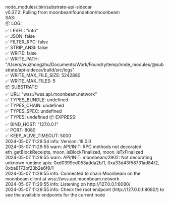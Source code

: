 <div id="termynal" data-termynal>
  <span data-ty="input"><span class="file-path"></span>node_modules/.bin/substrate-api-sidecar</span>
  <br>
  <span data-ty>v0.37.2: Pulling from moonbeamfoundation/moonbeam
    <br>SAS:
        <br>📦 LOG:
        <br>    ✅ LEVEL: "info"
        <br>    ✅ JSON: false
        <br>    ✅ FILTER_RPC: false
        <br>    ✅ STRIP_ANSI: false
        <br>    ✅ WRITE: false
        <br>    ✅ WRITE_PATH: "/Users/wuzhongzhu/Documents/Work/Foundry/temp/node_modules/@substrate/api-sidecar/build/src/logs"
        <br>    ✅ WRITE_MAX_FILE_SIZE: 5242880
        <br>    ✅ WRITE_MAX_FILES: 5
        <br>📦 SUBSTRATE:
        <br>    ✅ URL: "wss://wss.api.moonbeam.network"
        <br>    ✅ TYPES_BUNDLE: undefined
        <br>    ✅ TYPES_CHAIN: undefined
        <br>    ✅ TYPES_SPEC: undefined
        <br>    ✅ TYPES: undefined
        📦 EXPRESS:
        <br>    ✅ BIND_HOST: "127.0.0.1"
        <br>    ✅ PORT: 8080
        <br>    ✅ KEEP_ALIVE_TIMEOUT: 5000
    <br>2024-05-07 11:29:54 info: Version: 18.0.0
    <br>2024-05-07 11:29:55 warn: API/INIT: RPC methods not decorated: eth_getBlockReceipts, moon_isBlockFinalized, moon_isTxFinalized
    <br>2024-05-07 11:29:55 warn: API/INIT: moonbeam/2902: Not decorating unknown runtime apis: 0xd0399cd053adda2b/1, 0xa33d43f58731ad84/2, 0xba8173bf23b2e6f8/1
    <br>2024-05-07 11:29:55 info: Connected to chain Moonbeam on the moonbeam client at wss://wss.api.moonbeam.network
    <br>2024-05-07 11:29:55 info: Listening on http://127.0.0.1:8080/
    <br>2024-05-07 11:29:55 info: Check the root endpoint (http://127.0.0.1:8080/) to see the available endpoints for the current node
  </span>
</div>